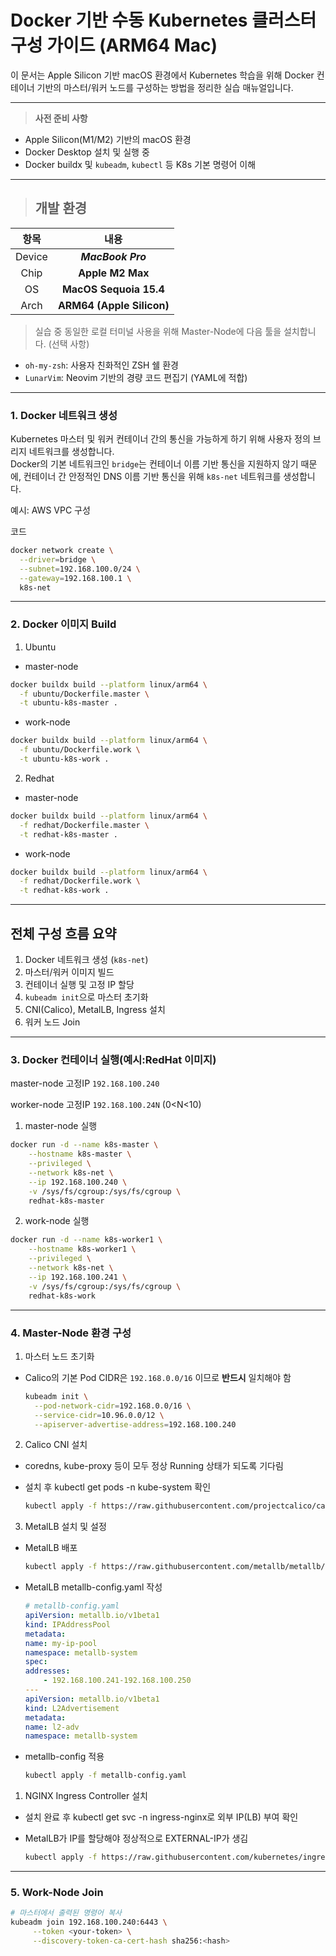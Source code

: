# Docker 기반 수동 Kubernetes 클러스터 구성 가이드 (ARM64 Mac)

이 문서는 Apple Silicon 기반 macOS 환경에서 Kubernetes 학습을 위해 Docker 컨테이너 기반의 마스터/워커 노드를 구성하는 방법을 정리한 실습 매뉴얼입니다.

---
> **사전 준비 사항**
- Apple Silicon(M1/M2) 기반의 macOS 환경
- Docker Desktop 설치 및 실행 중
- Docker buildx 및 `kubeadm`, `kubectl` 등 K8s 기본 명령어 이해

---

> ## 개발 환경

  | 항목 | 내용 |
  | :---: | :---: |
  Device | ***MacBook Pro***
  Chip | **Apple M2 Max**
  OS | **MacOS Sequoia 15.4**
  Arch | **ARM64 (Apple Silicon)**

> 실습 중 동일한 로컬 터미널 사용을 위해 Master-Node에 다음 툴을 설치합니다. (선택 사항)
  - `oh-my-zsh`: 사용자 친화적인 ZSH 쉘 환경
  - `LunarVim`: Neovim 기반의 경량 코드 편집기 (YAML에 적합)

---
### 1. Docker 네트워크 생성

Kubernetes 마스터 및 워커 컨테이너 간의 통신을 가능하게 하기 위해 사용자 정의 브리지 네트워크를 생성합니다.  
Docker의 기본 네트워크인 `bridge`는 컨테이너 이름 기반 통신을 지원하지 않기 때문에, 컨테이너 간 안정적인 DNS 이름 기반 통신을 위해 `k8s-net` 네트워크를 생성합니다.

예시: AWS VPC 구성

 코드
```bash
docker network create \
  --driver=bridge \
  --subnet=192.168.100.0/24 \
  --gateway=192.168.100.1 \
  k8s-net
```

---

### 2. Docker 이미지 Build
1. Ubuntu
   
- master-node
     
```bash
docker buildx build --platform linux/arm64 \
  -f ubuntu/Dockerfile.master \
  -t ubuntu-k8s-master .
```
   
- work-node
     
```bash
docker buildx build --platform linux/arm64 \
  -f ubuntu/Dockerfile.work \
  -t ubuntu-k8s-work .
```
2. Redhat
   
- master-node
     
```bash
docker buildx build --platform linux/arm64 \
  -f redhat/Dockerfile.master \
  -t redhat-k8s-master .
```
   
- work-node
     
```bash
docker buildx build --platform linux/arm64 \
  -f redhat/Dockerfile.work \
  -t redhat-k8s-work .
```

---

## 전체 구성 흐름 요약

1. Docker 네트워크 생성 (`k8s-net`)
2. 마스터/워커 이미지 빌드
3. 컨테이너 실행 및 고정 IP 할당
4. `kubeadm init`으로 마스터 초기화
5. CNI(Calico), MetalLB, Ingress 설치
6. 워커 노드 Join

---

### 3. Docker 컨테이너 실행(예시:RedHat 이미지)

master-node 고정IP `192.168.100.240`

worker-node 고정IP `192.168.100.24N` (0<N<10)


1. master-node 실행 
```bash
docker run -d --name k8s-master \
    --hostname k8s-master \
    --privileged \
    --network k8s-net \
    --ip 192.168.100.240 \
    -v /sys/fs/cgroup:/sys/fs/cgroup \
    redhat-k8s-master
```

2. work-node 실행
```bash
docker run -d --name k8s-worker1 \
    --hostname k8s-worker1 \
    --privileged \
    --network k8s-net \
    --ip 192.168.100.241 \
    -v /sys/fs/cgroup:/sys/fs/cgroup \
    redhat-k8s-work
```

---


### 4. Master-Node 환경 구성

1. 마스터 노드 초기화

- Calico의 기본 Pod CIDR은 `192.168.0.0/16` 이므로 **반드시** 일치해야 함

  ```bash
  kubeadm init \
    --pod-network-cidr=192.168.0.0/16 \
    --service-cidr=10.96.0.0/12 \
    --apiserver-advertise-address=192.168.100.240
  ```

2. Calico CNI 설치

- coredns, kube-proxy 등이 모두 정상 Running 상태가 되도록 기다림
- 설치 후 kubectl get pods -n kube-system 확인

    ```bash
    kubectl apply -f https://raw.githubusercontent.com/projectcalico/calico/v3.26.1/manifests/calico.yaml
    ```


3. MetalLB 설치 및 설정
- MetalLB 배포
   
    ```bash
    kubectl apply -f https://raw.githubusercontent.com/metallb/metallb/v0.13.10/config/manifests/metallb-native.yaml
    ```
- MetalLB metallb-config.yaml 작성
  
    ```yaml
    # metallb-config.yaml
    apiVersion: metallb.io/v1beta1
    kind: IPAddressPool
    metadata:
    name: my-ip-pool
    namespace: metallb-system
    spec:
    addresses:
        - 192.168.100.241-192.168.100.250
    ---
    apiVersion: metallb.io/v1beta1
    kind: L2Advertisement
    metadata:
    name: l2-adv
    namespace: metallb-system
    ```

- metallb-config 적용

    ```bash
    kubectl apply -f metallb-config.yaml
    ```


1. NGINX Ingress Controller 설치
- 설치 완료 후 kubectl get svc -n ingress-nginx로 외부 IP(LB) 부여 확인
- MetalLB가 IP를 할당해야 정상적으로 EXTERNAL-IP가 생김

    ```bash
    kubectl apply -f https://raw.githubusercontent.com/kubernetes/ingress-nginx/controller-v1.9.3/deploy/static/provider/cloud/deploy.yaml
    ```

---


### 5. Work-Node Join

   ```bash
   # 마스터에서 출력된 명령어 복사
   kubeadm join 192.168.100.240:6443 \
        --token <your-token> \
        --discovery-token-ca-cert-hash sha256:<hash>
   
   ```
